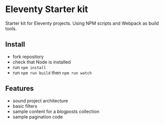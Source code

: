 # Eleventy Starter kit

Starter kit for Eleventy projects.
Using NPM scripts and Webpack as build tools.

## Install

- fork repository
- check that Node is installed
- run `npm install`
- run `npm run build` then `npm run watch`

## Features

- sound project architecture
- basic filters
- sample content for a blogposts collection
- sample pagination code
